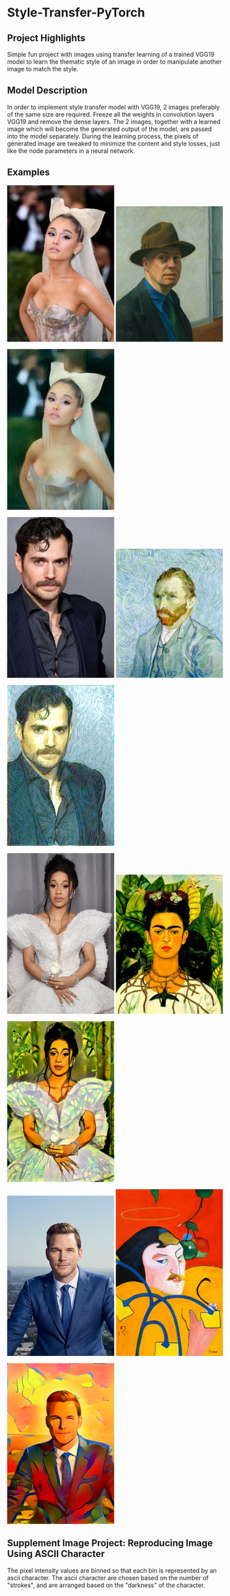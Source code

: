 # Style-Transfer-PyTorch

## Project Highlights
Simple fun project with images using transfer learning of a trained VGG19 model to learn the thematic style of an image in order to manipulate another image to match the style.

## Model Description
In order to implement style transfer model with VGG19, 2 images preferably of the same size are required. Freeze all the weights in convolution layers VGG19 and remove the dense layers. The 2 images, together with a learned image which will become the generated output of the model, are passed into the model separately. During the learning process, the pixels of generated image are tweaked to minimize the content and style losses, just like the node parameters in a neural network.

## Examples
<p float="center">
	<img src="./content_images/ArianaGrande.jpg" width="250" />
	<img src="./style_images/StyleHopper.jpeg" width="250" />
</p>

<p float="center">
	<img src="./generated_images/GeneratedAGrandeHopper.png" width="250" />
</p>

<p float="center">
	<img src="./content_images/HenryCavill.jpg" width="250" />
	<img src="./style_images/StyleVanGogh.jpg" width="250" />
</p>

<p float="center">
	<img src="./generated_images/GeneratedHCavillVanGogh.png" width="250" />
</p>

<p float="center">
	<img src="./content_images/CardiB.jpg" width="250" />
	<img src="./style_images/StyleKahlo.jpg" width="250" />
</p>

<p float="center">
	<img src="./generated_images/GeneratedCardiBKahlo.png" width="250" />
</p>

<p float="center">
	<img src="./content_images/ChrisPratt.jpg" width="250" />
	<img src="./style_images/StyleGauguin.jpg" width="250" />
</p>

<p float="center">
	<img src="./generated_images/GeneratedCPrattGauguin.png" width="250" />
</p>

## Supplement Image Project: Reproducing Image Using ASCII Character
The pixel intensity values are binned so that each bin is represented by an ascii character. The ascii character are chosen based on the number of "strokes", and are arranged based on the "darkness" of the character. 
